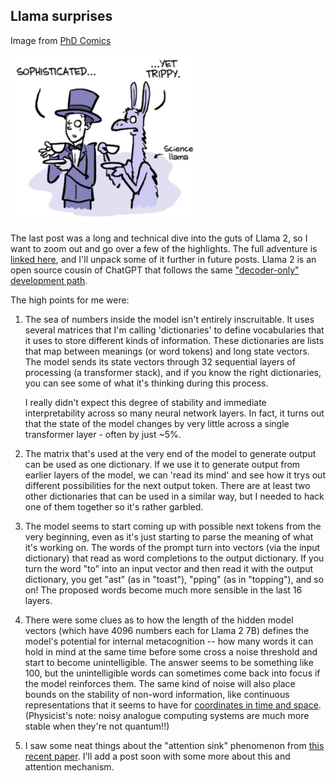 ## Llama surprises

Image from [PhD Comics](https://phdcomics.com/comics/archive.php?comicid=1959)

<img src="/docs/assets/img/PhD-llama.png" target="_blank" rel="noreferrer noopener" alt="Llama transformer diagram" width="300" />

The last post was a long and technical dive into the guts of Llama 2, so I want to zoom out and go over a 
few of the highlights.  The full adventure is [linked here](https://landrewwray.github.io/2023/10/19/Inside-LLaMA-2.html), and I'll unpack some of it further in future posts.  Llama 2 is an open source cousin of ChatGPT that follows the same ["decoder-only" development path](https://www.interconnects.ai/p/llm-development-paths).

The high points for me were:

1. The sea of numbers inside the model isn't entirely inscruitable.  It uses several matrices that I'm calling 'dictionaries' to define vocabularies that it uses to store different kinds of information.  These dictionaries are lists that map between meanings (or word tokens) and long state vectors.  The model sends its state vectors through 32 sequential layers of processing (a transformer stack), and if you know the right dictionaries, you can see some of what it's thinking during this process.
    
    I really didn't expect this degree of stability and immediate interpretability across so many neural network layers.  In fact, it turns out that the state of the model changes by very little across a single transformer layer - often by just ~5%.

2. The matrix that's used at the very end of the model to generate output can be used as one dictionary. If we use it 
to generate output from earlier layers of the model, we can 'read its mind' and see how it trys out different 
possibilities for the next output token. There are at least two other dictionaries that can be used in a similar 
way, but I needed to hack one of them together so it's rather garbled.

3. The model seems to start coming up with possible next tokens from the very beginning, even as it's just starting 
to parse the meaning of what it's working on.  The words of the prompt turn into vectors (via the input dictionary) 
that read as word completions to the output dictionary.  If you turn the word "to" into an input vector and then 
read it with the output dictionary, you get "ast" (as in "toast"), "pping" (as in "topping"), and so on!  The proposed 
words become much more sensible in the last 16 layers.

4. There were some clues as to how the length of the hidden model vectors (which have 4096 numbers each for Llama 2 7B) defines 
the model's potential for internal metacognition -- how many words it can hold in mind at the same time before some 
cross a noise threshold and start to become unintelligible. The answer seems to be something like 100, but the unintelligible
words can sometimes come back into focus if the model reinforces them.  The same kind of noise will also place bounds on the
stability of non-word information, like continuous representations that it seems to have for
<a href = "https://arxiv.org/abs/2310.02207" target = "_blank" rel = "noreferrer noopener">coordinates in time and space</a>.
(Physicist's note: noisy analogue computing systems are much more stable when they're not quantum!!)

5. I saw some neat things about the "attention sink" phenomenon from
<a href = "https://arxiv.org/abs/2309.17453" target = "_blank" rel = "noreferrer noopener">this recent paper</a>.  I'll
add a post soon with some more about this and attention mechanism.
